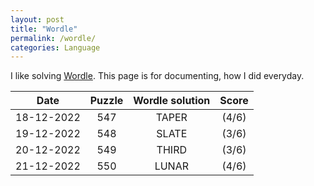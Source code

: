 ```yaml
---
layout: post
title: "Wordle"
permalink: /wordle/
categories: Language
---
```


I like solving [Wordle](https://www.nytimes.com/games/wordle/index.html). This page is for documenting, how I did everyday.

|    Date    | Puzzle | Wordle solution | Score |
|:----------:|:------:|:---------------:|:-----:|
| 18-12-2022 | 547 | TAPER | (4/6) |
| 19-12-2022 | 548 | SLATE | (3/6) |
| 20-12-2022 | 549 | THIRD | (3/6) |
| 21-12-2022 | 550 | LUNAR | (4/6) |

